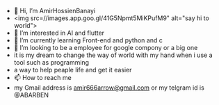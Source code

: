 - 👋 Hi, I’m AmirHossienBanayi
- <img src=//images.app.goo.gl/41G5Npmt5MiKPufM9" alt="say hi to world">
- 👀 I’m interested in AI and flutter
- 🌱 I’m currently learning Front-end and python and c 
- 💞️ I’m looking to be a employee for google compony or a big one
- it is my dream to change the way of world with my hand when i use a tool such as programming
- a way to help peaple life and get it easier
- 📫 How to reach me
- my Gmail address is amir666arrow@gmail.com or my telgram id is @ABARBEN

<!---
AmirHBana/AmirHBana is a ✨ special ✨ repository because its `README.md` (this file) appears on your GitHub profile.
You can click the Preview link to take a look at your changes.
--->
